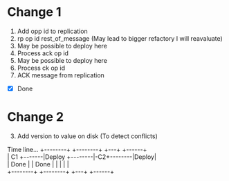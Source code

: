 # Change 1

1. Add opp id to replication
2. rp op id rest_of_message (May lead to bigger refactory I will reavaluate)
3. May be possible to deploy here
4. Process ack op id
5. May be possible to deploy here
4. Process ck op id
6. ACK message from replication
- [x] Done

# Change 2 
3. Add version to value on disk (To detect conflicts)
                   



Time line... 
+--------+       +--------+        +---+        +------+                                                 
|   C1   +-------|Deploy  +--------|-C2+--------|Deploy|                                                         
|   Done |       |  Done  |        |   |        |      |                                                 
+--------+       +--------+        +---+        +------+                                                 
